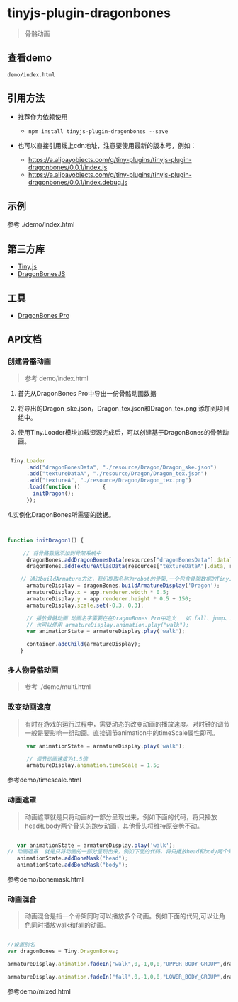 # tinyjs-plugin-dragonbones

> 骨骼动画

## 查看demo

`demo/index.html`

## 引用方法

- 推荐作为依赖使用

  - `npm install tinyjs-plugin-dragonbones --save`

- 也可以直接引用线上cdn地址，注意要使用最新的版本号，例如：

  - https://a.alipayobjects.com/g/tiny-plugins/tinyjs-plugin-dragonbones/0.0.1/index.js
  - https://a.alipayobjects.com/g/tiny-plugins/tinyjs-plugin-dragonbones/0.0.1/index.debug.js

## 示例

 参考 ./demo/index.html

## 第三方库
- [Tiny.js](http://tinyjs.net/#/docs/api)
- [DragonBonesJS](https://github.com/DragonBones/DragonBonesJS)

## 工具
- [DragonBones Pro](http://dragonbones.com/cn/index.html)

## API文档


### 创建骨骼动画

> 参考 demo/index.html

1. 首先从DragonBones Pro中导出一份骨骼动画数据

2. 将导出的Dragon_ske.json，Dragon_tex.json和Dragon_tex.png 添加到项目组中。

3. 使用Tiny.Loader模块加载资源完成后，可以创建基于DragonBones的骨骼动画。

``` javascript

 Tiny.Loader
      .add("dragonBonesData", "./resource/Dragon/Dragon_ske.json")
      .add("textureDataA", "./resource/Dragon/Dragon_tex.json")
      .add("textureA", "./resource/Dragon/Dragon_tex.png")
      .load(function ()       {
        initDragon();
      });

```

4.实例化DragonBones所需要的数据。

``` javascript


function initDragon1() {

     // 将骨骼数据添加到骨架系统中
      dragonBones.addDragonBonesData(resources["dragonBonesData"].data);
      dragonBones.addTextureAtlasData(resources["textureDataA"].data, resources["textureA"].texture);

    // 通过buildArmature方法，我们提取名称为robot的骨架,一个包含骨架数据的Tiny.Container对象。要想在舞台中看到该骨架，我们需要将其显性的添加到的舞台当中
      armatureDisplay = dragonBones.buildArmatureDisplay('Dragon');
      armatureDisplay.x = app.renderer.width * 0.5;
      armatureDisplay.y = app.renderer.height * 0.5 + 150;
      armatureDisplay.scale.set(-0.3, 0.3);

      // 播放骨骼动画 动画名字需要在在DragonBones Pro中定义   如 fall、jump、stand、walk
      // 也可以使用 armatureDisplay.animation.play("walk");
      var animationState = armatureDisplay.play('walk');

      container.addChild(armatureDisplay);
    }

```

### 多人物骨骼动画

> 参考 ./demo/multi.html

### 改变动画速度

> 有时在游戏的运行过程中，需要动态的改变动画的播放速度。对时钟的调节一般是要影响一组动画。直接调节animation中的timeScale属性即可。

``` javascript
      var animationState = armatureDisplay.play('walk');

      // 调节动画速度为1.5倍
      armatureDisplay.animation.timeScale = 1.5;

```

参考demo/timescale.html

### 动画遮罩

> 动画遮罩就是只将动画的一部分呈现出来，例如下面的代码，将只播放head和body两个骨头的跑步动画，其他骨头将维持原姿势不动。

``` javascript

   var animationState = armatureDisplay.play('walk');
// 动画遮罩  就是只将动画的一部分呈现出来，例如下面的代码，将只播放head和body两个骨头的跑步动画，其他骨头将维持原姿势不动。
   animationState.addBoneMask("head");
   animationState.addBoneMask("body");

```

参考demo/bonemask.html


### 动画混合

> 动画混合是指一个骨架同时可以播放多个动画。例如下面的代码,可以让角色同时播放walk和fall的动画。

``` javascript

//设置别名
var dragonBones = Tiny.DragonBones;

armatureDisplay.animation.fadeIn("walk",0,-1,0,0,"UPPER_BODY_GROUP",dragonBones.Animation.SAME_GROUP);

armatureDisplay.animation.fadeIn("fall",0,-1,0,0,"LOWER_BODY_GROUP",dragonBones.Animation.SAME_GROUP);

```

参考demo/mixed.html
